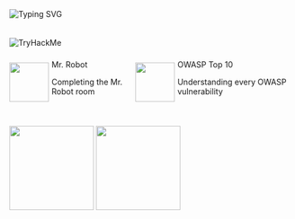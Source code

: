  <div align="start">
    <img src="https://readme-typing-svg.herokuapp.com?font=Jetbrains+mono&size=14&duration=5000&color=33FF33&center=false&vCenter=false&width=500&lines=Hello,+friend.;Control+is+an+illusion.;We+are+the+99%.;Democracy+is+hacked.;I'm+not+a+vigilante+hacker.+I'm+a+soldier.;The+world+is+a+dangerous+place+,+Elliot;Not+because+of+those+who+do+evil;But+because+of+those+who+look+on+and+do+nothing.;Is+any+of+it+real+?+I+mean+,+look+at+this;+Look+at+it+!;A+world+built+on+fantasy.;The+top+1%+of+the+top+1%.;The+guys+who+play+God+without+permission.;Nothing+is+coincidence+.+Everything+is+meant+to+be." alt="Typing SVG"/>
</div>

<br/>
<br/>

<div style="align-items: start">
    <img src="https://tryhackme-badges.s3.amazonaws.com/NN4TT4NN.png" alt="TryHackMe">
    <br/>
    <br/>
    <div style="display: flex; align-items: start; width: 100%">
        <div style="display: flex; align-items: center;">
            <img src="https://tryhackme.com/img/badges/mrrobot.svg" height="70px"/> 
            <div style="align-items: start; margin: 5px">
                <span>Mr. Robot</span>
                <br/>
                <p>Completing the Mr. Robot room</p> 
            </div>
        </div>
        <div style="display: flex; align-items: center;">
            <img src="https://tryhackme.com/img/badges/owasptop10.svg" height="70px"/>
            <div style="align-items: start; margin: 5px">
                <span>OWASP Top 10</span>
                <br/>
                <p>Understanding every OWASP vulnerability</p> 
            </div>
        </div>
    </div>
    <br/>
    <br/>
    <img height="150em" src="https://github-readme-stats.vercel.app/api?username=NN4TT4NN&show_icons=true&theme=shadow_green&include_all_commits=true&count_private=true" />
    <img height="150em" src="https://github-readme-stats.vercel.app/api/top-langs/?username=NN4TT4NN&show_icons=true&theme=shadow_green&card_width=370" />
</div>